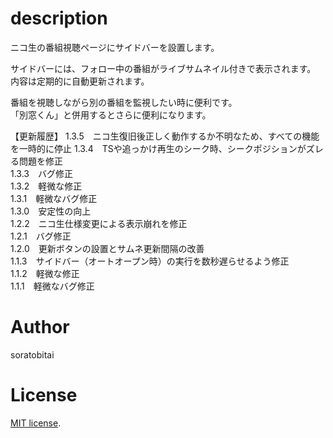 # description

ニコ生の番組視聴ページにサイドバーを設置します。  

サイドバーには、フォロー中の番組がライブサムネイル付きで表示されます。  
内容は定期的に自動更新されます。  

番組を視聴しながら別の番組を監視したい時に便利です。  
「別窓くん」と併用するとさらに便利になります。    

【更新履歴】 
1.3.5　ニコ生復旧後正しく動作するか不明なため、すべての機能を一時的に停止
1.3.4　TSや追っかけ再生のシーク時、シークポジションがズレる問題を修正   
1.3.3　バグ修正  
1.3.2　軽微な修正  
1.3.1　軽微なバグ修正  
1.3.0　安定性の向上  
1.2.2　ニコ生仕様変更による表示崩れを修正  
1.2.1　バグ修正  
1.2.0　更新ボタンの設置とサムネ更新間隔の改善  
1.1.3　サイドバー（オートオープン時）の実行を数秒遅らせるよう修正  
1.1.2　軽微な修正  
1.1.1　軽微なバグ修正  

# Author
soratobitai

# License
[MIT license](https://en.wikipedia.org/wiki/MIT_License).
